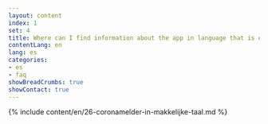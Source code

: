 ```yaml
---
layout: content
index: 1
set: 4
title: Where can I find information about the app in language that is easy to understand?
contentLang: en
lang: es
categories:
- es
- faq
showBreadCrumbs: true
showContact: true
---
```

{% include content/en/26-coronamelder-in-makkelijke-taal.md %}
